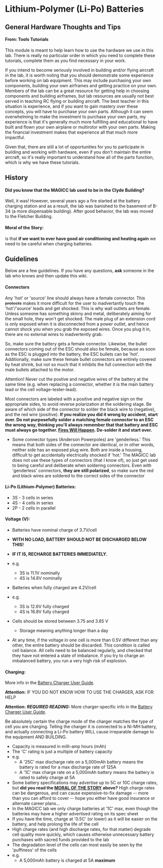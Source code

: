 # Lithium-Polymer (Li-Po) Batteries #

## General Hardware Thoughts and Tips ##
#### From: Tools Tutorials ####

This module is meant to help learn how to use the hardware we use in this lab. There is really no particular order in which you need to complete these tutorials, complete them as you find necessary in your work.

If you intend to become seriously involved in building and/or flying aircraft in the lab, it is worth noting that you should demonstrate some experience before working on lab equipment. This may include purchasing your own components, building your own airframes and getting practice on your own. Members of the lab can be a great resource for getting help in choosing components and building airframes, but lab resources are usually not best served in teaching RC flying or building aircraft. The best teacher in this situation is experience, and if you want to gain mastery over these concepts, you will have to purchase your own parts. Although it can seem overwhelming to make the investment to purchase your own parts, my experience is that it's generally much more fulfilling and educational to have built and flown your own airplane or multirotor with your own parts. Making the financial investment makes that experience all that much more impactful.

Given that, there are still a lot of opportunities for you to participate in building and working with hardware, even if you don't maintain the entire aircraft, so it's really important to understand how all of the parts function, which is why we have these tutorials.

## History ##

#### **Did you know that the MAGICC lab used to be in the Clyde Building?** ####

Well, it was! However, several years ago a fire started at the battery charging station and as a result, the lab was banished to the basement of B-34 (a more dispensable building). After good behavior, the lab was moved to the Fletcher Building.

#### **Moral of the Story:** ####

is that **if we want to ever have good air conditioning and heating again** we need to be careful when charging batteries.

## Guidelines ##

Below are a few guidelines. If you have any questions, **ask** someone in the lab who knows and then update this wiki.

#### Connectors ####
Any 'hot' or 'source' line should always have a female connector. This ~~protects~~ makes it more difficult for the user to inadvertantly touch the 'hot'/'source' leads and get shocked. This is why wall outlets are female. Unless someone has something skinny and metal, deliberately aiming for the small hole, they won't get shocked. The male plug of an extension cord is only exposed when it is disconnected from a power outlet, and hence cannot shock you when you grab the exposed wires. Once you plug it in, there are no external wires to inadvertently grab.

So, make sure the battery gets a female connector. Likewise, the bullet connectors coming out of the ESC should also be female, because as soon as the ESC is plugged into the battery, the ESC bullets can be 'hot'. Additionally, make sure these female bullet connectors are entirely covered by heat shrink, but not so much that it inhibits the full connection with the male bullets attached to the motor.

Attention!
Never cut the postive and negative wires of the battery at the same time (e.g. when replacing a connector, whether it is the main battery lead or the cell voltage-tester-lead).

Most connectors are labeled with a positive and negative sign on the appropriate sides, to avoid reverse polarization at the soldering stage. Be aware of which side of the connector to solder the black wire to (negative), and the red wire (positive). **If you realize you did it wrong by accident, start over. Do not purposefully solder a matching female connector to an ESC the wrong way, thinking you'll always remember that that battery and ESC must always go together. [Fires Will Happen](#moral-of-the-story). De-solder it and start over.**

* Some connector types (Anderson Powerpoles) are 'genderless.' This means that both sides of the connector are identical, or in other words, neither side has an exposed plug wire. Both are inside a housing, difficult to get accidentally electrically shocked if 'hot.' The MAGICC lab does not use these types of connectors (that I know of), so just get used to being careful and deliberate when soldering connectors. Even with 'genderless' connectors, **they are still polarized**, so make sure the red and black wires are soldered to the correct sides of the connector

#### Li-Po (Lithium-Polymer) Batteries: ####
* 3S - 3 cells in series
* 4S - 4 cells in series
* 2P - 2 cells in parallel


#### Voltage (V): ####
* Batteries have nominal charge of 3.7V/cell
* **WITH NO LOAD, BATTERY SHOULD NOT BE DISCHARGED BELOW THIS!**
* **IF IT IS, RECHARGE BATTERIES IMMEDIATELY.**
 * e.g.
   * 3S is 11.1V nominally
   * 4S is 14.8V nominally

* Batteries when fully charged are 4.2V/cell
 * e.g.
   * 3S is 12.6V fully charged
   * 4S is 16.8V fully charged
* Cells should be stored between 3.75 and 3.85 V
   * Storage meaning anything longer than a day

* At any time, if the voltage in one cell is more than 0.5V different than any
  other, the entire battery should be discarded. This condition is called cell
  balance. All cells need to be balanced regularly, and checked that they have
  not entered a state of imbalance. If you try to charge an imbalanced battery,
  you run a very high risk of explosion.


#### Charging: ####

More info in the [Battery Charger User Guide].

**Attention:** IF YOU DO NOT KNOW HOW TO USE THE CHARGER, ASK FOR HELP

**Attention:** __*REQUIRED READING:*__ More charger-specific info in the [Battery Charger User Guide].

Be absolutely certain the charge mode of the charger matches the type of cell you are charging. Telling the charger it is connected to a Ni-MH battery, and actually connecting a Li-Po battery WILL cause irreparable damage to the equipment AND BUILDING.

* Capacity is measured in milli-amp hours (mAh)
* The 'C' rating is just a multiple of battery capacity
 * e.g.
   * A '25C' max discharge rate on a 5,000mAh battery means the battery is rated for a max discharge rate of 125A
   * A '1C' max charge rate on a 5,000mAh battery means the battery is rated to safely charge at 5A
* Some battery specifications may advertise up to 5C or 10C charge rates, but **did you read the [MORAL OF THE STORY](#moral-of-the-story) above?** High charge rates can be dangerous, and can cause expensive-to-fix damage -- more than you can afford to cover -- hope you either have good insurance or alternate career plans...
* In the MAGICC lab we only charge batteries at '1C' max, even though the batteries may have a higher advertised rating on its spec sheet
 * If you have the time, charge at '0.5C' (or lower) as it will be easier on the battery, and help prolong the life of the cell
 * High charge rates (and high discharge rates, for that matter) degrade cell quality more quickly, which causes otherwise unnecessary battery purchases with sacred funds provided to the lab
 * The degradation level of the cells can most easily be seen by the 'puffiness' of the cells
 * e.g.
   * A 5,000mAh battery is charged at 5A **maximum**

<!-- links -->
[Battery Charger User Guide]: charging_lipo_batts.md
